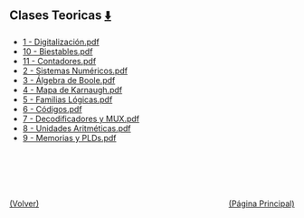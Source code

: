 
<html>
<body>
<h2>Clases Teoricas <a href="https://downgit.github.io/#/home?url=https://github.com/Apuntes-FIUBA/Apuntes-Electronica/tree/main/86 - Electrónica/8601 - Tecnica Digital/Clases Teoricas" style="font-size:20px">  ⬇️ </a></h2>
<ul>
    <li><a href="1 - Digitalización.pdf">1 - Digitalización.pdf</a></li>
    <li><a href="10 - Biestables.pdf">10 - Biestables.pdf</a></li>
    <li><a href="11 - Contadores.pdf">11 - Contadores.pdf</a></li>
    <li><a href="2 - Sistemas Numéricos.pdf">2 - Sistemas Numéricos.pdf</a></li>
    <li><a href="3 - Álgebra de Boole.pdf">3 - Álgebra de Boole.pdf</a></li>
    <li><a href="4 - Mapa de Karnaugh.pdf">4 - Mapa de Karnaugh.pdf</a></li>
    <li><a href="5 - Familias Lógicas.pdf">5 - Familias Lógicas.pdf</a></li>
    <li><a href="6 - Códigos.pdf">6 - Códigos.pdf</a></li>
    <li><a href="7 - Decodificadores y MUX.pdf">7 - Decodificadores y MUX.pdf</a></li>
    <li><a href="8 - Unidades Aritméticas.pdf">8 - Unidades Aritméticas.pdf</a></li>
    <li><a href="9 - Memorias y PLDs.pdf">9 - Memorias y PLDs.pdf</a></li>
</ul>
</body>
</html>

















<br><br><br><br><br><a href="../" style="float: left">(Volver)</a> <a href="https://apuntes-fiuba.github.io/Apuntes-Electronica" style="float: right">(Página Principal)</a>
